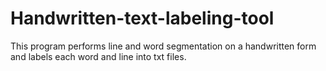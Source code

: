 # Handwritten-text-labeling-tool
This program performs line and word segmentation on a handwritten form and labels each word and line into txt files.
